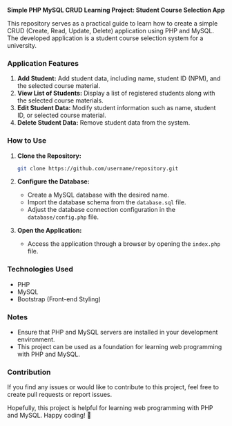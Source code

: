 **Simple PHP MySQL CRUD Learning Project: Student Course Selection App**

This repository serves as a practical guide to learn how to create a simple CRUD (Create, Read, Update, Delete) application using PHP and MySQL. The developed application is a student course selection system for a university.

### Application Features
1. **Add Student:** Add student data, including name, student ID (NPM), and the selected course material.
2. **View List of Students:** Display a list of registered students along with the selected course materials.
3. **Edit Student Data:** Modify student information such as name, student ID, or selected course material.
4. **Delete Student Data:** Remove student data from the system.

### How to Use
1. **Clone the Repository:**
   ```bash
   git clone https://github.com/username/repository.git
   ```
2. **Configure the Database:**
   - Create a MySQL database with the desired name.
   - Import the database schema from the `database.sql` file.
   - Adjust the database connection configuration in the `database/config.php` file.

3. **Open the Application:**
   - Access the application through a browser by opening the `index.php` file.

### Technologies Used
- PHP
- MySQL
- Bootstrap (Front-end Styling)

### Notes
- Ensure that PHP and MySQL servers are installed in your development environment.
- This project can be used as a foundation for learning web programming with PHP and MySQL.

### Contribution
If you find any issues or would like to contribute to this project, feel free to create pull requests or report issues.

Hopefully, this project is helpful for learning web programming with PHP and MySQL. Happy coding! 🚀